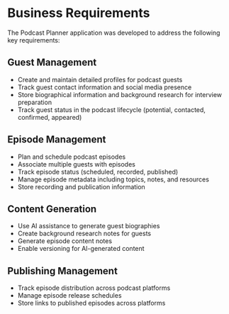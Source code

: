 
# Business Requirements

The Podcast Planner application was developed to address the following key requirements:

## Guest Management
- Create and maintain detailed profiles for podcast guests
- Track guest contact information and social media presence
- Store biographical information and background research for interview preparation
- Track guest status in the podcast lifecycle (potential, contacted, confirmed, appeared)

## Episode Management
- Plan and schedule podcast episodes
- Associate multiple guests with episodes
- Track episode status (scheduled, recorded, published)
- Manage episode metadata including topics, notes, and resources
- Store recording and publication information

## Content Generation
- Use AI assistance to generate guest biographies
- Create background research notes for guests
- Generate episode content notes
- Enable versioning for AI-generated content

## Publishing Management
- Track episode distribution across podcast platforms
- Manage episode release schedules
- Store links to published episodes across platforms
